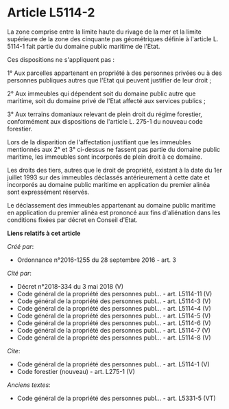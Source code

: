 # Article L5114-2

La zone comprise entre la limite haute du rivage de la mer et la limite supérieure de la zone des cinquante pas géométriques
définie à l'article L. 5114-1 fait partie du domaine public maritime de l'Etat. 

Ces dispositions ne s'appliquent pas : 

1° Aux parcelles appartenant en propriété à des personnes privées ou à des personnes publiques autres que l'Etat qui peuvent
justifier de leur droit ; 

2° Aux immeubles qui dépendent soit du domaine public autre que maritime, soit du domaine privé de l'Etat affecté aux
services publics ; 

3° Aux terrains domaniaux relevant de plein droit du régime forestier, conformément aux dispositions de l'article L. 275-1 du
nouveau code forestier. 

Lors de la disparition de l'affectation justifiant que les immeubles mentionnés aux 2° et 3° ci-dessus ne fassent pas partie
du domaine public maritime, les immeubles sont incorporés de plein droit à ce domaine. 

Les droits des tiers, autres que le droit de propriété, existant à la date du 1er juillet 1993 sur des immeubles déclassés
antérieurement à cette date et incorporés au domaine public maritime en application du premier alinéa sont expressément
réservés. 

Le déclassement des immeubles appartenant au domaine public maritime en application du premier alinéa est prononcé aux fins
d'aliénation dans les conditions fixées par décret en Conseil d'Etat.

**Liens relatifs à cet article**

_Créé par_:

  - Ordonnance n°2016-1255 du 28 septembre 2016 - art. 3

_Cité par_:

  - Décret n°2018-334 du 3 mai 2018 (V)
  - Code général de la propriété des personnes publ... - art. L5114-11 (V)
  - Code général de la propriété des personnes publ... - art. L5114-3 (V)
  - Code général de la propriété des personnes publ... - art. L5114-4 (V)
  - Code général de la propriété des personnes publ... - art. L5114-5 (V)
  - Code général de la propriété des personnes publ... - art. L5114-6 (V)
  - Code général de la propriété des personnes publ... - art. L5114-7 (V)
  - Code général de la propriété des personnes publ... - art. L5114-8 (V)

_Cite_:

  - Code général de la propriété des personnes publ... - art. L5114-1 (V)
  - Code forestier (nouveau) - art. L275-1 (V)

_Anciens textes_:

  - Code général de la propriété des personnes publ... - art. L5331-5 (VT)
